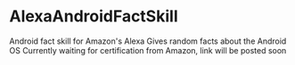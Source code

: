 # AlexaAndroidFactSkill
Android fact skill for Amazon's Alexa
Gives random facts about the Android OS
Currently waiting for certification from Amazon, link will be posted soon
